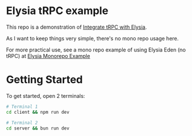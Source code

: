 # Elysia tRPC example
This repo is a demonstration of [Integrate tRPC with Elysia](
http://localhost:5173/blog/integrate-trpc-with-elysia.html).

As I want to keep things very simple, there's no mono repo usage here.

For more practical use, see a mono repo example of using Elysia Eden (no tRPC) at [Elysia Monorepo Example](https://github.com/SaltyAom/elysia-monorepo-example)

# Getting Started
To get started, open 2 terminals:
```bash
# Terminal 1
cd client && npm run dev

# Terminal 2
cd server && bun run dev
```
